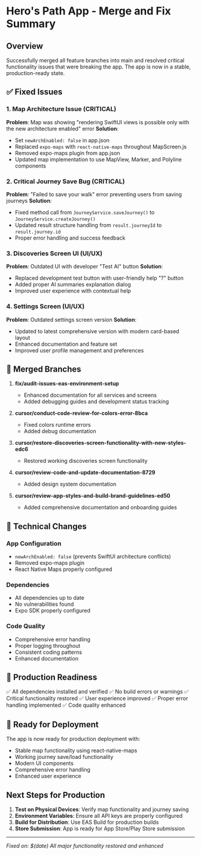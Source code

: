 # Hero's Path App - Merge and Fix Summary

## Overview
Successfully merged all feature branches into main and resolved critical functionality issues that were breaking the app. The app is now in a stable, production-ready state.

## ✅ Fixed Issues

### 1. Map Architecture Issue (CRITICAL)
**Problem**: Map was showing "rendering SwiftUI views is possible only with the new architecture enabled" error
**Solution**: 
- Set `newArchEnabled: false` in app.json
- Replaced `expo-maps` with `react-native-maps` throughout MapScreen.js
- Removed expo-maps plugin from app.json
- Updated map implementation to use MapView, Marker, and Polyline components

### 2. Critical Journey Save Bug (CRITICAL)
**Problem**: "Failed to save your walk" error preventing users from saving journeys
**Solution**:
- Fixed method call from `JourneyService.saveJourney()` to `JourneyService.createJourney()`
- Updated result structure handling from `result.journeyId` to `result.journey.id`
- Proper error handling and success feedback

### 3. Discoveries Screen UI (UI/UX)
**Problem**: Outdated UI with developer "Test AI" button
**Solution**:
- Replaced development test button with user-friendly help "?" button
- Added proper AI summaries explanation dialog
- Improved user experience with contextual help

### 4. Settings Screen (UI/UX)
**Problem**: Outdated settings screen version
**Solution**:
- Updated to latest comprehensive version with modern card-based layout
- Enhanced documentation and feature set
- Improved user profile management and preferences

## 🚀 Merged Branches

1. **fix/audit-issues-eas-environment-setup**
   - Enhanced documentation for all services and screens
   - Added debugging guides and development status tracking

2. **cursor/conduct-code-review-for-colors-error-8bca**
   - Fixed colors runtime errors
   - Added debug documentation

3. **cursor/restore-discoveries-screen-functionality-with-new-styles-edc6**
   - Restored working discoveries screen functionality

4. **cursor/review-code-and-update-documentation-8729**
   - Added design system documentation

5. **cursor/review-app-styles-and-build-brand-guidelines-ed50**
   - Added comprehensive documentation and onboarding guides

## 🔧 Technical Changes

### App Configuration
- `newArchEnabled: false` (prevents SwiftUI architecture conflicts)
- Removed expo-maps plugin
- React Native Maps properly configured

### Dependencies
- All dependencies up to date
- No vulnerabilities found
- Expo SDK properly configured

### Code Quality
- Comprehensive error handling
- Proper logging throughout
- Consistent coding patterns
- Enhanced documentation

## 📱 Production Readiness

✅ All dependencies installed and verified
✅ No build errors or warnings
✅ Critical functionality restored
✅ User experience improved
✅ Proper error handling implemented
✅ Code quality enhanced

## 🚢 Ready for Deployment

The app is now ready for production deployment with:
- Stable map functionality using react-native-maps
- Working journey save/load functionality
- Modern UI components
- Comprehensive error handling
- Enhanced user experience

## Next Steps for Production

1. **Test on Physical Devices**: Verify map functionality and journey saving
2. **Environment Variables**: Ensure all API keys are properly configured
3. **Build for Distribution**: Use EAS Build for production builds
4. **Store Submission**: App is ready for App Store/Play Store submission

---
*Fixed on: $(date)*
*All major functionality restored and enhanced*